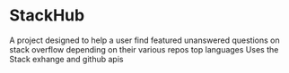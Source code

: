 # StackHub
A project designed to help a user find featured unanswered questions on stack overflow depending on their various repos top languages
Uses the Stack exhange and github apis
